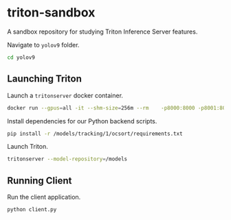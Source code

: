 # triton-sandbox

A sandbox repository for studying Triton Inference Server features.

Navigate to `yolov9` folder.
```bash
cd yolov9
```


## Launching Triton
Launch a `tritonserver` docker container.
```bash
docker run --gpus=all -it --shm-size=256m --rm    -p8000:8000 -p8001:8001 -p8002:8002   -v ${PWD}:/workspace/ -v ${PWD}/model_repository:/models   nvcr.io/nvidia/tritonserver:24.01-py3
```

Install dependencies for our Python backend scripts.
```bash
pip install -r /models/tracking/1/ocsort/requirements.txt
```

Launch Triton.
```bash
tritonserver --model-repository=/models
```

## Running Client
Run the client application.
```bash
python client.py
```
